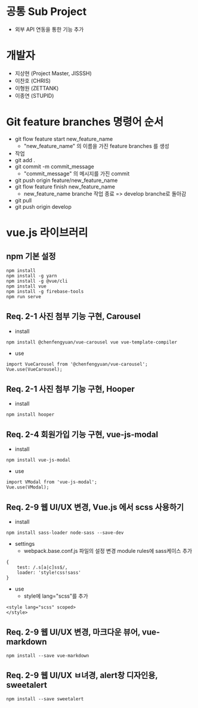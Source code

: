 # 공통 Sub Project
- 외부 API 연동을 통한 기능 추가

# 개발자
- 지상현 (Project Master, JISSSH)
- 이찬호 (CHRIS)
- 이형원 (ZETTANK)
- 이종연 (STUPID)

# Git feature branches 명령어 순서
- git flow feature start new_feature_name
  - "new_feature_name" 의 이름을 가진 feature branches 를 생성
- 작업
- git add .
- git commit -m commit_message
  - "commit_message" 의 메시지를 가진 commit
- git push origin feature/new_feature_name
- git flow feature finish new_feature_name
  - new_feature_name branche 작업 종료 => develop branche로 돌아감
- git pull
- git push origin develop

# vue.js 라이브러리

## npm 기본 설정
```
npm install
npm install -g yarn
npm install -g @vue/cli
npm install vue
npm install -g firebase-tools
npm run serve
```

## Req. 2-1 사진 첨부 기능 구현, Carousel
- install
```
npm install @chenfengyuan/vue-carousel vue vue-template-compiler
```
- use
```
import VueCarousel from '@chenfengyuan/vue-carousel';
Vue.use(VueCarousel);
```

## Req. 2-1 사진 첨부 기능 구현, Hooper
- install
```
npm install hooper
```

## Req. 2-4 회원가입 기능 구현, vue-js-modal
- install
```
npm install vue-js-modal
```
- use
```
import VModal from 'vue-js-modal';
Vue.use(VModal);
```

## Req. 2-9 웹 UI/UX 변경, Vue.js 에서 scss 사용하기
- install
```
npm install sass-loader node-sass --save-dev
```

- settings
    - webpack.base.conf.js 파일의 설정 변경 module rules에 sass케이스 추가
```
{
    test: /.s[a|c]ss$/,
    loader: 'style!css!sass'
}
```

- use
    - style에 lang="scss"를 추가
```
<style lang="scss" scoped>
</style>
```

## Req. 2-9 웹 UI/UX 변경, 마크다운 뷰어, vue-markdown
```
npm install --save vue-markdown
```

## Req. 2-9 웹 UI/UX ㅂ녀경,  alert창 디자인용, sweetalert
```
npm install --save sweetalert
```